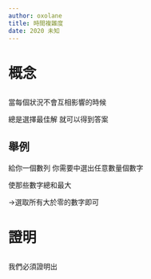 ```yaml
---
author: oxolane
title: 時間複雜度
date: 2020 未知
---
```


# 概念

## 
當每個狀況不會互相影響的時候

總是選擇最佳解 就可以得到答案

## 舉例
給你一個數列 你需要中選出任意數量個數字

使那些數字總和最大

->選取所有大於零的數字即可

# 證明

## 
我們必須證明出